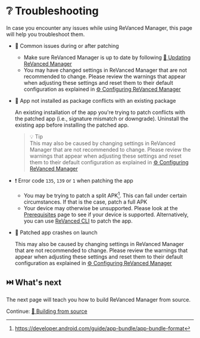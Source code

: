 # ❔ Troubleshooting

In case you encounter any issues while using ReVanced Manager, this page will help you troubleshoot them.

- 💉 Common issues during or after patching

  - Make sure ReVanced Manager is up to date by following [🔄 Updating ReVanced Manager](2_3_updating.md)
  - You may have changed settings in ReVanced Manager that are not recommended to change. Please review the warnings that appear when adjusting these settings and reset them to their default configuration as explained in [⚙️ Configuring ReVanced Manager](2_4_settings.md)

- 🚫 App not installed as package conflicts with an existing package

  An existing installation of the app you're trying to patch conflicts with the patched app (i.e., signature mismatch or downgrade). Uninstall the existing app before installing the patched app.

  > 💡 Tip  
  > This may also be caused by changing settings in ReVanced Manager that are not recommended to change. Please review the warnings that appear when adjusting these settings and reset them to their default configuration as explained in [⚙️ Configuring ReVanced Manager](2_4_settings.md)

- ❗️ Error code `135`, `139` or `1` when patching the app

  - You may be trying to patch a split APK[^1]. This can fail under certain circumstances. If that is the case, patch a full APK
  - Your device may otherwise be unsupported. Please look at the [Prerequisites](0_prerequisites.md) page to see if your device is supported. Alternatively, you can use [ReVanced CLI](https://github.com/revanced/revanced-cli) to patch the app.

- 🚨 Patched app crashes on launch

  This may also be caused by changing settings in ReVanced Manager that are not recommended to change. Please review the warnings that appear when adjusting these settings and reset them to their default configuration as explained in [⚙️ Configuring ReVanced Manager](2_4_settings.md)

## ⏭️ What's next

The next page will teach you how to build ReVanced Manager from source.

Continue: [🔨 Building from source](4_building.md)

[^1]: https://developer.android.com/guide/app-bundle/app-bundle-format
